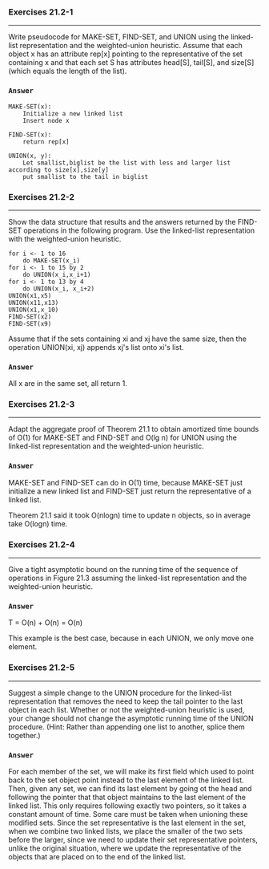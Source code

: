 ### Exercises 21.2-1
***
Write pseudocode for MAKE-SET, FIND-SET, and UNION using the linked-list representation and the weighted-union heuristic. Assume that each object x has an attribute rep[x] pointing to the representative of the set containing x and that each set S has attributes head[S], tail[S], and size[S] (which equals the length of the list).

### `Answer`

	MAKE-SET(x):
		Initialize a new linked list
		Insert node x
	
	FIND-SET(x):
		return rep[x]
		
	UNION(x, y):
		Let smallist,biglist be the list with less and larger list according to size[x],size[y]
		put smallist to the tail in biglist

### Exercises 21.2-2
***
Show the data structure that results and the answers returned by the FIND-SET operations in the following program. Use the linked-list representation with the weighted-union heuristic.

	for i <- 1 to 16
		do MAKE-SET(x_i)
	for i <- 1 to 15 by 2
		do UNION(x_i,x_i+1)
	for i <- 1 to 13 by 4
		do UNION(x_i, x_i+2)
	UNION(x1,x5)
	UNION(x11,x13)
	UNION(x1,x_10)
	FIND-SET(x2)
	FIND-SET(x9)
	
Assume that if the sets containing xi and xj have the same size, then the operation UNION(xi, xj) appends xj's list onto xi's list.

### `Answer`
All x are in the same set, all return 1.

### Exercises 21.2-3
***
Adapt the aggregate proof of Theorem 21.1 to obtain amortized time bounds of O(1) for MAKE-SET and FIND-SET and O(lg n) for UNION using the linked-list representation and the weighted-union heuristic.

### `Answer`
MAKE-SET and FIND-SET can do in O(1) time, because MAKE-SET just initialize a new linked list and FIND-SET just return the representative of a linked list.

Theorem 21.1 said it took O(nlogn) time to update n objects, so in average take O(logn) time.

### Exercises 21.2-4
***
Give a tight asymptotic bound on the running time of the sequence of operations in Figure 21.3 assuming the linked-list representation and the weighted-union heuristic.

### `Answer`
T = O(n) + O(n) = O(n)

This example is the best case, because in each UNION, we only move one element.

### Exercises 21.2-5 
***
Suggest a simple change to the UNION procedure for the linked-list representation that removes the need to keep the tail pointer to the last object in each list. Whether or not the weighted-union heuristic is used, your change should not change the asymptotic running time of the UNION procedure. (Hint: Rather than appending one list to another, splice them together.)

### `Answer`
For each member of the set, we will make its first field which used to point back to the set object point instead to the last element of the linked list.  Then, given any set, we can find its last element by going ot the head and following the pointer that that object maintains to the last element of the linked list.  This only requires following exactly two pointers, so it takes a constant amount of time.  Some care must be taken when unioning these modified sets.  Since the set representative is the last element in the set,  when we combine two linked lists,  we place the smaller of the two sets before the larger,  since we need to update their set representative pointers, unlike the original situation, where we update the representative of the objects that are placed on to the end of the linked list.



